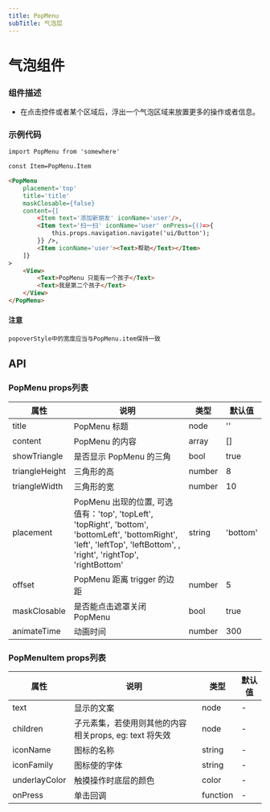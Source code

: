 ```yaml
---
title: PopMenu
subTitle: 气泡层
---
```


# 气泡组件

### 组件描述
- 在点击控件或者某个区域后，浮出一个气泡区域来放置更多的操作或者信息。

### 示例代码

```html
import PopMenu from 'somewhere'

const Item=PopMenu.Item

<PopMenu
	placement='top'
	title='title' 
	maskClosable={false}
	content={[
		<Item text='添加新朋友' iconName='user'/>,
		<Item text='扫一扫' iconName='user' onPress={()=>{
			this.props.navigation.navigate('ui/Button');
		}} />,
		<Item iconName='user'><Text>帮助</Text></Item>
	]}
>
	<View>
		<Text>PopMenu 只能有一个孩子</Text>
		<Text>我是第二个孩子</Text>
	</View>
</PopMenu>

```

#### 注意
```warning
popoverStyle中的宽度应当与PopMenu.item保持一致
```

## API

### PopMenu props列表
属性 | 说明 | 类型 | 默认值
----|-----|------|------
| title | PopMenu 标题 | node | '' |
| content | PopMenu 的内容 | array | [] |
| showTriangle | 是否显示 PopMenu 的三角 | bool | true |
| triangleHeight | 三角形的高 | number | 8 |
| triangleWidth | 三角形的宽 | number | 10 |
| placement | PopMenu 出现的位置, 可选值有：'top', 'topLeft', 'topRight', 'bottom', 'bottomLeft', 'bottomRight', 'left', 'leftTop', 'leftBottom', , 'right', 'rightTop', 'rightBottom' | string | 'bottom' |
| offset | PopMenu 距离 trigger 的边距 | number | 5 |
| maskClosable | 是否能点击遮罩关闭 PopMenu | bool | true |
| animateTime | 动画时间 | number | 300 |

### PopMenuItem props列表
属性 | 说明 | 类型 | 默认值
----|-----|------|------
| text | 显示的文案 | node | - |
| children | 子元素集，若使用则其他的内容相关props, eg: text 将失效 | node | - |
| iconName | 图标的名称 | string | - |
| iconFamily | 图标使的字体 | string | - |
| underlayColor | 触摸操作时底层的颜色 | color | - |
| onPress | 单击回调 | function | - |




